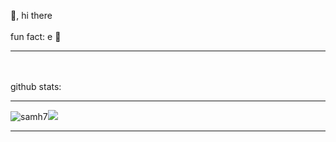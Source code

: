 👋, hi there <br> <br>fun fact: e 👀<hr><br><br>github stats:<hr><img src="https://github-readme-stats.vercel.app/api?username=samh7&show_icons=true&theme=gotham" alt="samh7"/>![](https://github-readme-streak-stats.herokuapp.com/?user=samh7&theme=gotham&hide_border=true)<br/><hr>

